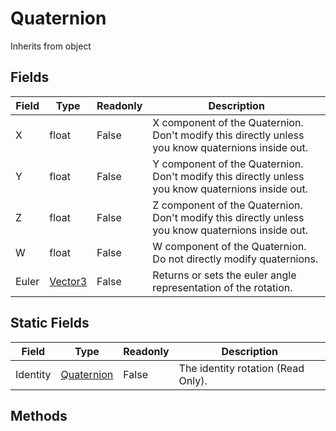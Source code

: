 # Quaternion
Inherits from object
## Fields
|Field|Type|Readonly|Description|
|---|---|---|---|
|X|float|False|X component of the Quaternion. Don't modify this directly unless you know quaternions inside out.|
|Y|float|False|Y component of the Quaternion. Don't modify this directly unless you know quaternions inside out.|
|Z|float|False|Z component of the Quaternion. Don't modify this directly unless you know quaternions inside out.|
|W|float|False|W component of the Quaternion. Do not directly modify quaternions.|
|Euler|[Vector3](../objects/Vector3.md)|False|Returns or sets the euler angle representation of the rotation.|
## Static Fields
|Field|Type|Readonly|Description|
|---|---|---|---|
|Identity|[Quaternion](../objects/Quaternion.md)|False|The identity rotation (Read Only).|
## Methods
|Function|Returns|Description|
|---|---|---|
|Lerp(a : [Quaternion](../objects/Quaternion.md), b : [Quaternion](../objects/Quaternion.md), t : float)|[Quaternion](../objects/Quaternion.md)|Interpolates between a and b by t and normalizes the result afterwards.|
|LerpUnclamped(a : [Quaternion](../objects/Quaternion.md), b : [Quaternion](../objects/Quaternion.md), t : float)|[Quaternion](../objects/Quaternion.md)|Interpolates between a and b by t and normalizes the result afterwards. The parameter t is not clamped.|
|Slerp(a : [Quaternion](../objects/Quaternion.md), b : [Quaternion](../objects/Quaternion.md), t : float)|[Quaternion](../objects/Quaternion.md)|Spherically linear interpolates between unit quaternions a and b by a ratio of t.|
|SlerpUnclamped(a : [Quaternion](../objects/Quaternion.md), b : [Quaternion](../objects/Quaternion.md), t : float)|[Quaternion](../objects/Quaternion.md)|Spherically linear interpolates between unit quaternions a and b by t.|
|FromEuler(euler : [Vector3](../objects/Vector3.md))|[Quaternion](../objects/Quaternion.md)|Returns the Quaternion rotation from the given euler angles.|
|LookRotation(forward : [Vector3](../objects/Vector3.md), upwards : [Vector3](../objects/Vector3.md) = )|[Quaternion](../objects/Quaternion.md)|Creates a rotation with the specified forward and upwards directions.|
|FromToRotation(a : [Vector3](../objects/Vector3.md), b : [Vector3](../objects/Vector3.md))|[Quaternion](../objects/Quaternion.md)|Creates a rotation from fromDirection to toDirection.|
|Inverse(q : [Quaternion](../objects/Quaternion.md))|[Quaternion](../objects/Quaternion.md)|Returns the Inverse of rotation.|
|RotateTowards(from : [Quaternion](../objects/Quaternion.md), to : [Quaternion](../objects/Quaternion.md), maxDegreesDelta : float)|[Quaternion](../objects/Quaternion.md)|Rotates a rotation from towards to.|
|\_\_Copy\_\_()|Object|Override to deepcopy object on assignment, used for structs. Ex: copy = original is equivalent to copy = original.\_\_Copy\_\_()|
|\_\_Add\_\_(self : Object, other : Object)|Object|Override to implement addition, used for + operator. Ex: a + b is equivalent to a.\_\_Add\_\_(a, b)|
|\_\_Sub\_\_(self : Object, other : Object)|Object|Override to implement subtraction, used for - operator. Ex: a - b is equivalent to a.\_\_Sub\_\_(a, b)|
|\_\_Mul\_\_(self : Object, other : Object)|Object|Override to implement multiplication, used for * operator. Ex: a * b is equivalent to a.\_\_Mul\_\_(a, b)|
|\_\_Div\_\_(self : Object, other : Object)|Object|Override to implement division, used for / operator. Ex: a / b is equivalent to a.\_\_Div\_\_(a, b)|
|\_\_Eq\_\_(self : Object, other : Object)|bool|Override to implement equality comparison, used for == and != operators. Ex: a == b is equivalent to a.\_\_Eq\_\_(a, b)|
|\_\_Hash\_\_()|int|Override to implement hashing, used for GetHashCode - Used for Dictionaries/Sets. Ex: hash = obj.GetHashCode() is equivalent to hash = obj.\_\_Hash\_\_()|
